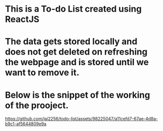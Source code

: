 # This is a To-do List created using ReactJS 
# The data gets stored locally and does not get deleted on refreshing the webpage and is stored until we want to remove it. 
# Below is the snippet of the working of the prooject.





https://github.com/jai2256/todo-list/assets/98225047/a11cefd7-67ae-4d8a-b9c1-af5644809e9a

